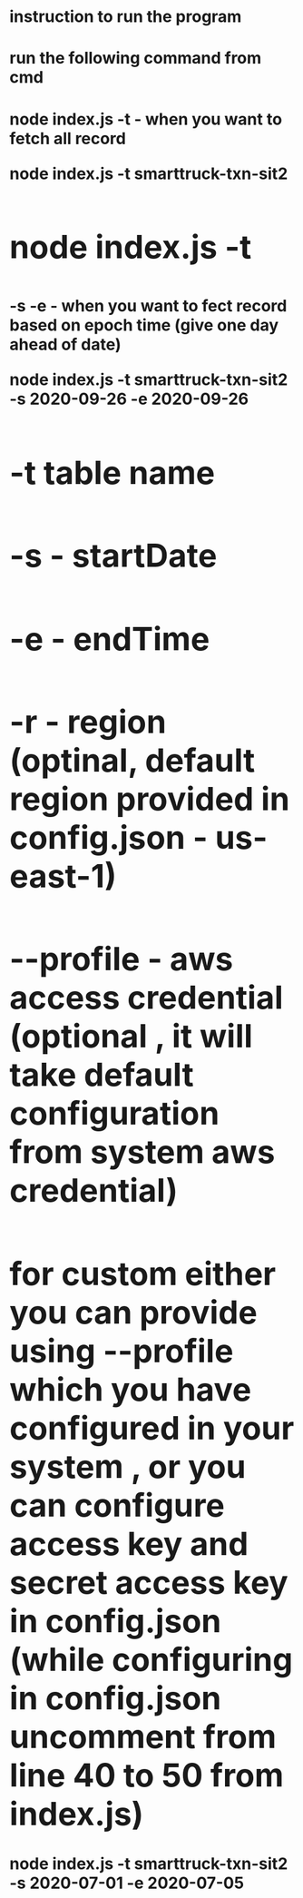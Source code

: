# instruction to run the program

# run the following command from cmd
# node index.js -t <table name>   - when you want to fetch all record
node index.js -t smarttruck-txn-sit2
# node index.js -t <table name> -s <start time> -e <end time>  - when you want to fect record based on epoch time (give one day ahead of date)
node index.js -t smarttruck-txn-sit2 -s 2020-09-26 -e 2020-09-26   
# -t table name
# -s  - startDate 
# -e  - endTime 
# -r  - region (optinal, default region provided in config.json - us-east-1)
# --profile - aws access credential (optional , it will take default configuration from system aws credential)
# for custom either you can provide using --profile <profile name> which you have configured in your system , or you can configure access key and secret access key in config.json (while configuring in config.json uncomment from line 40 to 50 from index.js)




node index.js -t smarttruck-txn-sit2 -s 2020-07-01 -e 2020-07-05
